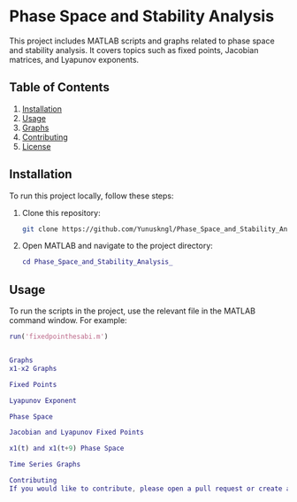 # Phase Space and Stability Analysis

This project includes MATLAB scripts and graphs related to phase space and stability analysis. It covers topics such as fixed points, Jacobian matrices, and Lyapunov exponents.

## Table of Contents

1. [Installation](#installation)
2. [Usage](#usage)
3. [Graphs](#graphs)
4. [Contributing](#contributing)
5. [License](#license)

## Installation

To run this project locally, follow these steps:

1. Clone this repository:
    ```bash
    git clone https://github.com/Yunuskngl/Phase_Space_and_Stability_Analysis_.git
    ```

2. Open MATLAB and navigate to the project directory:
    ```matlab
    cd Phase_Space_and_Stability_Analysis_
    ```

## Usage

To run the scripts in the project, use the relevant file in the MATLAB command window. For example:

```matlab
run('fixedpointhesabi.m')


Graphs
x1-x2 Graphs

Fixed Points

Lyapunov Exponent

Phase Space

Jacobian and Lyapunov Fixed Points

x1(t) and x1(t+9) Phase Space

Time Series Graphs

Contributing
If you would like to contribute, please open a pull request or create an issue.
